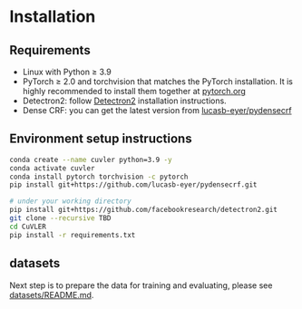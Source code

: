 
# Installation

## Requirements
- Linux with Python ≥ 3.9
- PyTorch ≥ 2.0 and torchvision that matches the PyTorch installation. It is highly recommended to install them together at [pytorch.org](https://pytorch.org)
- Detectron2: follow [Detectron2](https://detectron2.readthedocs.io/en/latest/tutorials/install.html) installation instructions.
- Dense CRF: you can get the latest version from [lucasb-eyer/pydensecrf](https://github.com/lucasb-eyer/pydensecrf)

## Environment setup instructions
```bash
conda create --name cuvler python=3.9 -y
conda activate cuvler
conda install pytorch torchvision -c pytorch
pip install git+https://github.com/lucasb-eyer/pydensecrf.git

# under your working directory
pip install git+https://github.com/facebookresearch/detectron2.git
git clone --recursive TBD
cd CuVLER
pip install -r requirements.txt
```

## datasets
Next step is to prepare the data for training and evaluating, please see [datasets/README.md](datasets/README.md).
